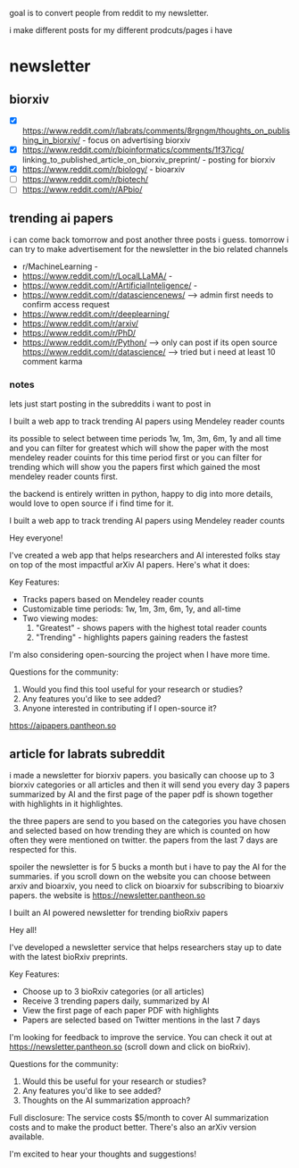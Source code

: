 goal is to convert people from reddit to my newsletter. 

i make different posts for my different prodcuts/pages i have

# newsletter

## biorxiv

- [x] https://www.reddit.com/r/labrats/comments/8rgngm/thoughts_on_publishing_in_biorxiv/ - focus on advertising biorxiv
- [x] https://www.reddit.com/r/bioinformatics/comments/1f37icg/
linking_to_published_article_on_biorxiv_preprint/ - posting for biorxiv 
- [x] https://www.reddit.com/r/biology/ - bioarxiv 
- [ ] https://www.reddit.com/r/biotech/
- [ ] https://www.reddit.com/r/APbio/

## trending ai papers

i can come back tomorrow and post another three posts i guess. tomorrow i can try to make advertisement for the newsletter in the bio related channels 


- r/MachineLearning - 
- https://www.reddit.com/r/LocalLLaMA/ - 
- https://www.reddit.com/r/ArtificialInteligence/ - 
- https://www.reddit.com/r/datasciencenews/ --> admin first needs to confirm access request
- https://www.reddit.com/r/deeplearning/ 
- https://www.reddit.com/r/arxiv/
- https://www.reddit.com/r/PhD/
- https://www.reddit.com/r/Python/ --> only can post if its open source
https://www.reddit.com/r/datascience/ --> tried but i need at least 10 comment karma

### notes 

lets just start posting in the subreddits i want to post in

I built a web app to track trending AI papers using Mendeley reader counts

its possible to select between time periods 1w, 1m, 3m, 6m, 1y and all time and you can filter for greatest which will show the paper with the most mendeley reader couints for this time period first or you can filter for trending which will show you the papers first which gained the most mendeley reader counts first.

the backend is entirely written in python, happy to dig into more details, would love to open source if i find time for it.


I built a web app to track trending AI papers using Mendeley reader counts

Hey everyone!

I've created a web app that helps researchers and AI interested folks stay on top of the most impactful arXiv AI papers. Here's what it does:

Key Features:
- Tracks papers based on Mendeley reader counts
- Customizable time periods: 1w, 1m, 3m, 6m, 1y, and all-time
- Two viewing modes: 
  1. "Greatest" - shows papers with the highest total reader counts
  2. "Trending" - highlights papers gaining readers the fastest

I'm also considering open-sourcing the project when I have more time.

Questions for the community:
1. Would you find this tool useful for your research or studies?
2. Any features you'd like to see added?
3. Anyone interested in contributing if I open-source it?

https://aipapers.pantheon.so

## article for labrats subreddit 

i made a newsletter for biorxiv papers. you basically can choose up to 3 biorxiv categories or all articles and then it will send you every day 3 papers summarized by AI and the first page of the paper pdf is shown together with highlights in it highlightes.

the three papers are send to you based on the categories you have chosen and selected based on how trending they are which is counted on how often they were mentioned on twitter. the papers from the last 7 days are respected for this.

spoiler the newsletter is for 5 bucks a month but i have to pay the AI for the summaries. if you scroll down on the website you can choose between arxiv and bioarxiv, you need to click on bioarxiv for subscribing to bioarxiv papers. the website is https://newsletter.pantheon.so


I built an AI powered newsletter for trending bioRxiv papers

Hey all!

I've developed a newsletter service that helps researchers stay up to date with the latest bioRxiv preprints. 

Key Features:
- Choose up to 3 bioRxiv categories (or all articles)
- Receive 3 trending papers daily, summarized by AI
- View the first page of each paper PDF with highlights
- Papers are selected based on Twitter mentions in the last 7 days

I'm looking for feedback to improve the service. You can check it out at https://newsletter.pantheon.so (scroll down and click on bioRxiv).

Questions for the community:
1. Would this be useful for your research or studies?
2. Any features you'd like to see added?
3. Thoughts on the AI summarization approach?

Full disclosure: The service costs $5/month to cover AI summarization costs and to make the product better. There's also an arXiv version available.

I'm excited to hear your thoughts and suggestions!